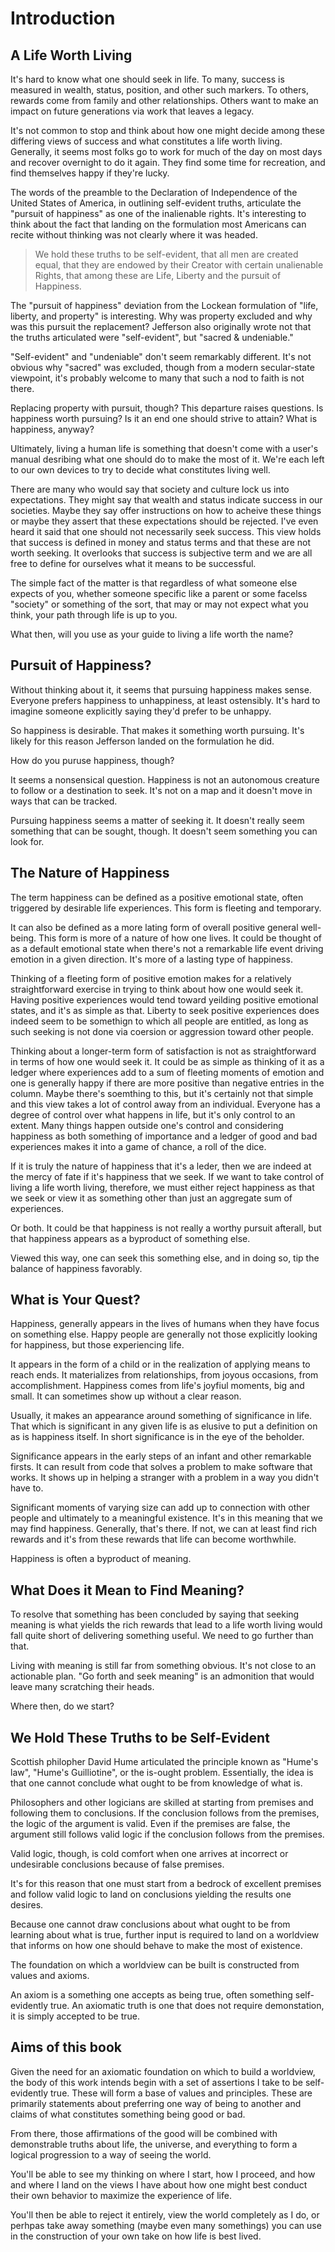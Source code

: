 # Introduction

## A Life Worth Living

It's hard to know what one should seek in life. To many, success is measured in wealth, status, position, and other such markers. To others, rewards come from family and other relationships. Others want to make an impact on future generations via work that leaves a legacy.

It's not common to stop and think about how one might decide among these differing views of success and what constitutes a life worth living. Generally, it seems most folks go to work for much of the day on most days and recover overnight to do it again. They find some time for recreation, and find themselves happy if they're lucky.

The words of the preamble to the Declaration of Independence of the United States of America, in outlining self-evident truths, articulate the "pursuit of happiness" as one of the inalienable rights. It's interesting to think about the fact that landing on the formulation most Americans can recite without thinking was not clearly where it was headed.

> We hold these truths to be self-evident, that all men are created equal, that they are endowed by their Creator with certain unalienable Rights, that among these are Life, Liberty and the pursuit of Happiness.

The "pursuit of happiness" deviation from the Lockean formulation of "life, liberty, and property" is interesting. Why was property excluded and why was this pursuit the replacement? Jefferson also originally wrote not that the truths articulated were "self-evident", but "sacred & undeniable."

"Self-evident" and "undeniable" don't seem remarkably different. It's not obvious why "sacred" was excluded, though from a modern secular-state viewpoint, it's probably welcome to many that such a nod to faith is not there.

Replacing property with pursuit, though? This departure raises questions. Is happiness worth pursuing? Is it an end one should strive to attain? What is happiness, anyway?

Ultimately, living a human life is something that doesn't come with a user's manual desribing what one should do to make the most of it. We're each left to our own devices to try to decide what constitutes living well.

There are many who would say that society and culture lock us into expectations. They might say that wealth and status indicate success in our societies. Maybe they say offer instructions on how to acheive these things or maybe they assert that these expectations should be rejected. I've even heard it said that one should not necessarily seek success. This view holds that success is defined in money and status terms and that these are not worth seeking. It overlooks that success is subjective term and we are all free to define for ourselves what it means to be successful.

The simple fact of the matter is that regardless of what someone else expects of you, whether someone specific like a parent or some facelss "society" or something of the sort, that may or may not expect what you think, your path through life is up to you.

What then, will you use as your guide to living a life worth the name?

## Pursuit of Happiness?

Without thinking about it, it seems that pursuing happiness makes sense. Everyone prefers happiness to unhappiness, at least ostensibly. It's hard to imagine someone explicitly saying they'd prefer to be unhappy.

So happiness is desirable. That makes it something worth pursuing. It's likely for this reason Jefferson landed on the formulation he did.

How do you puruse happiness, though?

It seems a nonsensical question. Happiness is not an autonomous creature to follow or a destination to seek. It's not on a map and it doesn't move in ways that can be tracked.

Pursuing happiness seems a matter of seeking it. It doesn't really seem something that can be sought, though. It doesn't seem something you can look for.

## The Nature of Happiness

The term happiness can be defined as a positive emotional state, often triggered by desirable life experiences. This form is fleeting and temporary.

It can also be defined as a more lating form of overall positive general well-being. This form is more of a nature of how one lives. It could be thought of as a default emotional state when there's not a remarkable life event driving emotion in a given direction. It's more of a lasting type of happiness.

Thinking of a fleeting form of positive emotion makes for a relatively straightforward exercise in trying to think about how one would seek it. Having positive experiences would tend toward yeilding positive emotional states, and it's as simple as that. Liberty to seek positive experiences does indeed seem to be somethign to which all people are entitled, as long as such seeking is not done via coersion or aggression toward other people.

Thinking about a longer-term form of satisfaction is not as straightforward in terms of how one would seek it. It could be as simple as thinking of it as a ledger where experiences add to a sum of fleeting moments of emotion and one is generally happy if there are more positive than negative entries in the column. Maybe there's soemthing to this, but it's certainly not that simple and this view takes a lot of control away from an individual. Everyone has a degree of control over what happens in life, but it's only control to an extent. Many things happen outside one's control and considering happiness as both something of importance and a ledger of good and bad experiences makes it into a game of chance, a roll of the dice.

If it is truly the nature of happiness that it's a leder, then we are indeed at the mercy of fate if it's happiness that we seek. If we want to take control of living a life worth living, therefore, we must either reject happiness as that we seek or view it as something other than just an aggregate sum of experiences.

Or both. It could be that happiness is not really a worthy pursuit afterall, but that happiness appears as a byproduct of something else.

Viewed this way, one can seek this something else, and in doing so, tip the balance of happiness favorably.

## What is Your Quest?

Happiness, generally appears in the lives of humans when they have focus on something else. Happy people are generally not those explicitly looking for happiness, but those experiencing life.

It appears in the form of a child or in the realization of applying means to reach ends. It materializes from relationships, from joyous occasions, from accomplishment. Happiness comes from life's joyfiul moments, big and small. It can sometimes show up without a clear reason.

Usually, it makes an appearance around something of significance in life. That which is significant in any given life is as elusive to put a definition on as is happiness itself. In short significance is in the eye of the beholder.

Significance appears in the early steps of an infant and other remarkable firsts. It can result from code that solves a problem to make software that works. It shows up in helping a stranger with a problem in a way you didn't have to.

Significant moments of varying size can add up to connection with other people and ultimately to a meaningful existence. It's in this meaning that we may find happiness. Generally, that's there. If not, we can at least find rich rewards and it's from these rewards that life can become worthwhile.

Happiness is often a byproduct of meaning.

## What Does it Mean to Find Meaning?

To resolve that something has been concluded by saying that seeking meaning is what yields the rich rewards that lead to a life worth living would fall quite short of delivering something useful. We need to go further than that.

Living with meaning is still far from something obvious. It's not close to an actionable plan. "Go forth and seek meaning" is an admonition that would leave many scratching their heads.

Where then, do we start?

## We Hold These Truths to be Self-Evident

Scottish philopher David Hume articulated the principle known as "Hume's law", "Hume's Guilliotine", or the is-ought problem. Essentially, the idea is that one cannot conclude what ought to be from knowledge of what is.

Philosophers and other logicians are skilled at starting from premises and following them to conclusions. If the conclusion follows from the premises, the logic of the argument is valid. Even if the premises are false, the argument still follows valid logic if the conclusion follows from the premises.

Valid logic, though, is cold comfort when one arrives at incorrect or undesirable conclusions because of false premises.

It's for this reason that one must start from a bedrock of excellent premises and follow valid logic to land on conclusions yielding the results one desires.

Because one cannot draw conclusions about what ought to be from learning about what is true, further input is required to land on a worldview that informs on how one should behave to make the most of existence.

The foundation on which a worldview can be built is constructed from values and axioms.

An axiom is a something one accepts as being true, often something self-evidently true. An axiomatic truth is one that does not require demonstation, it is simply accepted to be true.

## Aims of this book

Given the need for an axiomatic foundation on which to build a worldview, the body of this work intends begin with a set of assertions I take to be self-evidently true. These will form a base of values and principles. These are primarily statements about preferring one way of being to another and claims of what constitutes something being good or bad.

From there, those affirmations of the good will be combined with demonstrable truths about life, the universe, and everything to form a logical progression to a way of seeing the world.

You'll be able to see my thinking on where I start, how I proceed, and how and where I land on the views I have about how one might best conduct their own behavior to maximize the experience of life.

You'll then be able to reject it entirely, view the world completely as I do, or perhpas take away something (maybe even many somethings) you can use in the construction of your own take on how life is best lived.
